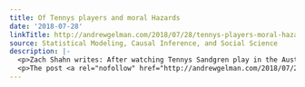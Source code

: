 ```yaml
---
title: Of Tennys players and moral Hazards
date: '2018-07-28'
linkTitle: http://andrewgelman.com/2018/07/28/tennys-players-moral-hazards/
source: Statistical Modeling, Causal Inference, and Social Science
description: |-
  <p>Zach Shahn writes: After watching Tennys Sandgren play in the Australian Open quarterfinals last night, I think it might be time to accept that the dentists named Dennis people were onto something. Looking him up revealed that he was named after his great grandfather and not by a Richard Williams type parent who planned on [&#8230;]</p>
  <p>The post <a rel="nofollow" href="http://andrewgelman.com/2018/07/28/tennys-players-moral-hazards/">Of Tennys players and moral Hazards</a> appeared first o
---
```

